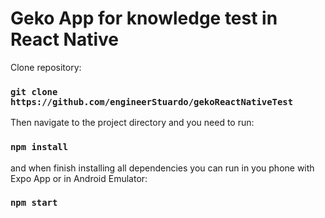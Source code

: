 # Geko App for knowledge test in React Native

Clone repository:

### `git clone https://github.com/engineerStuardo/gekoReactNativeTest`

Then navigate to the project directory and you need to run:

### `npm install`

and when finish installing all dependencies you can run in you phone with Expo App or in Android Emulator:

### `npm start`
